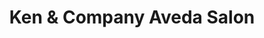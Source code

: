 ---
title: "Ken & Company Aveda Salon"
url: /stroudsburg/ken-und-company-aveda-salon/
shop: Friseur
---